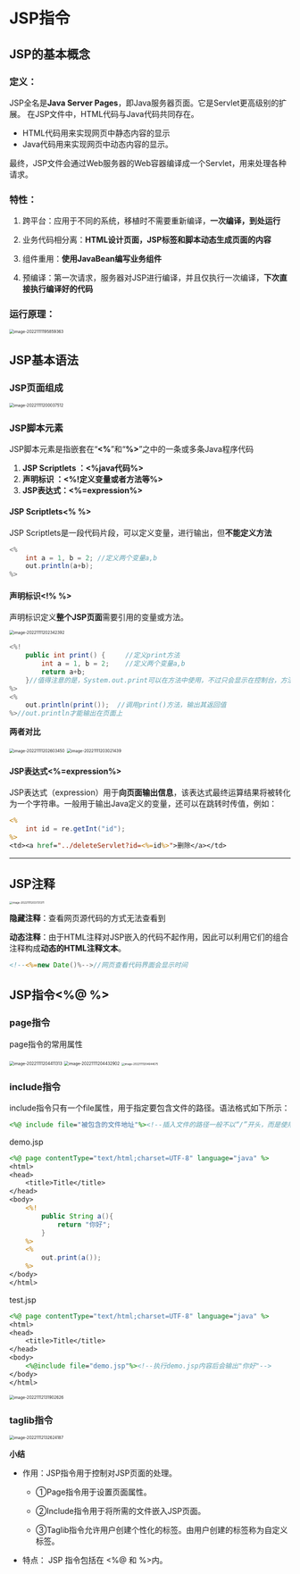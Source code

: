 # JSP指令

## JSP的基本概念

### 定义：

JSP全名是**Java Server Pages**，即Java服务器页面。它是Servlet更高级别的扩展。
在JSP文件中，HTML代码与Java代码共同存在。

- HTML代码用来实现网页中静态内容的显示
- Java代码用来实现网页中动态内容的显示。

最终，JSP文件会通过Web服务器的Web容器编译成一个Servlet，用来处理各种请求。

### 特性：

1. 跨平台：应用于不同的系统，移植时不需要重新编译，**一次编译，到处运行**

2. 业务代码相分离：**HTML设计页面，JSP标签和脚本动态生成页面的内容**

3. 组件重用：**使用JavaBean编写业务组件**

4. 预编译：第一次请求，服务器对JSP进行编译，并且仅执行一次编译，**下次直接执行编译好的代码**

### 运行原理：

<img src="img/2.JSP指令/image-20221111195859363.png" alt="image-20221111195859363" style="zoom:50%;" />

## JSP基本语法

### JSP页面组成

<img src="img/2.JSP指令/image-20221111200037512.png" alt="image-20221111200037512" style="zoom: 50%;" />

### JSP脚本元素

JSP脚本元素是指嵌套在“**<%**”和“**%>**”之中的一条或多条Java程序代码

1. **JSP Scriptlets ：<%java代码%>**
2. **声明标识 ：<%!定义变量或者方法等%>**
3. **JSP表达式：<%=expression%>**

#### JSP Scriptlets<% %>

JSP Scriptlets是一段代码片段，可以定义变量，进行输出，但**不能定义方法**

```java
<%
    int a = 1, b = 2; //定义两个变量a,b
    out.println(a+b);
%>
```

#### 声明标识<!% %>

声明标识定义**整个JSP页面**需要引用的变量或方法。

<img src="img/2.JSP指令/image-20221111202342392.png" alt="image-20221111202342392" style="zoom:50%;" />

```java
<%!
    public int print() {     //定义print方法
        int a = 1, b = 2;    //定义两个变量a,b
        return a+b;
    }//值得注意的是，System.out.print可以在方法中使用，不过只会显示在控制台，方法中无法定义out.println语句
%>
<%
    out.println(print());  //调用print()方法，输出其返回值
%>//out.println才能输出在页面上
```

**两者对比**

<img src="img/2.JSP指令/image-20221111202603450.png" alt="image-20221111202603450" style="zoom:50%;" />

<img src="img/2.JSP指令/image-20221111203021439.png" alt="image-20221111203021439" style="zoom:50%;" />

#### JSP表达式<%=expression%>

JSP表达式（expression）用于**向页面输出信息**，该表达式最终运算结果将被转化为一个字符串。一般用于输出Java定义的变量，还可以在跳转时传值，例如：

```jsp
<%
	int id = re.getInt("id");
%>
<td><a href="../deleteServlet?id=<%=id%>">删除</a></td>
```

***

## JSP注释

<img src="img/2.JSP指令/image-20221111203731371.png" alt="image-20221111203731371" style="zoom:33%;" />

**隐藏注释**：查看网页源代码的方式无法查看到

**动态注释**：由于HTML注释对JSP嵌入的代码不起作用，因此可以利用它们的组合注释构成**动态的HTML注释文本**。

```jsp
<!--<%=new Date()%-->//网页查看代码界面会显示时间
```

## JSP指令<%@ %>

### page指令

page指令的常用属性

<img src="img/2.JSP指令/image-20221111204411313.png" alt="image-20221111204411313" style="zoom: 50%;" />

<img src="img/2.JSP指令/image-20221111204432902.png" alt="image-20221111204432902" style="zoom:50%;" />

<img src="img/2.JSP指令/image-20221111204644675.png" alt="image-20221111204644675" style="zoom:33%;" />

### include指令

include指令只有一个file属性，用于指定要包含文件的路径。语法格式如下所示：

```jsp
<%@ include file="被包含的文件地址"%><!--插入文件的路径一般不以“/”开头，而是使用相对路径-->
```

demo.jsp

```jsp
<%@ page contentType="text/html;charset=UTF-8" language="java" %>
<html>
<head>
    <title>Title</title>
</head>
<body>
    <%!
        public String a(){
            return "你好";
        }
    %>
    <%
        out.print(a());
    %>
</body>
</html>
```

test.jsp

```jsp
<%@ page contentType="text/html;charset=UTF-8" language="java" %>
<html>
<head>
    <title>Title</title>
</head>
<body>
    <%@include file="demo.jsp"%><!--执行demo.jsp内容后会输出"你好"-->
</body>
</html>
```

<img src="img/2.JSP指令/image-20221112131902626.png" alt="image-20221112131902626" style="zoom:50%;" />

### taglib指令

<img src="img/2.JSP指令/image-20221112132624187.png" alt="image-20221112132624187" style="zoom:50%;" />

**小结**

- 作用：JSP指令用于控制对JSP页面的处理。

  - ①Page指令用于设置页面属性。

  - ②Include指令用于将所需的文件嵌入JSP页面。

  - ③Taglib指令允许用户创建个性化的标签。由用户创建的标签称为自定义标签。

- 特点： JSP 指令包括在 <%@ 和 %>内。
